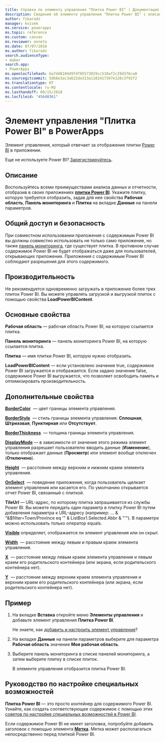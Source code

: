 ```yaml
---
title: Справка по элементу управления "Плитка Power BI" | Документация Майкрософт
description: Сведения об элементе управления "Плитка Power BI" с описанием его свойств и примерами
author: fikaradz
manager: kvivek
ms.service: powerapps
ms.topic: reference
ms.custom: canvas
ms.reviewer: anneta
ms.date: 07/07/2016
ms.author: fikaradz
search.audienceType:
- maker
search.app:
- PowerApps
ms.openlocfilehash: ba7d48104d9fdf85573029cc510af2c29d3f6ca0
ms.sourcegitcommit: 5db6e3ac3a622de313a1102417397e126c3f92f2
ms.translationtype: HT
ms.contentlocale: ru-RU
ms.lasthandoff: 09/15/2018
ms.locfileid: "45640361"
---
```

# <a name="power-bi-tile-control-in-powerapps"></a>Элемент управления "Плитка Power BI" в PowerApps

Элемент управления, который отвечает за отображение плитки [Power BI](https://powerbi.microsoft.com) в приложении.

Еще не используете Power BI? [Зарегистрируйтесь](https://docs.microsoft.com/power-bi/service-self-service-signup-for-power-bi).

## <a name="description"></a>Описание

Воспользуйтесь всеми преимуществами анализа данных и отчетности, отобразив в своих приложениях **[плитки Power BI](https://docs.microsoft.com/power-bi/service-dashboard-tiles)**. Укажите плитку, которую требуется отобразить, задав для нее свойства **Рабочая область**, **Панель мониторинга** и **Плитка** на вкладке **Данные** на панели параметров.

## <a name="sharing-and-security"></a>Общий доступ и безопасность

При совместном использовании приложения с содержимым Power BI вы должны совместно использовать не только само приложение, но также [панель мониторинга](https://docs.microsoft.com/power-bi/service-how-to-collaborate-distribute-dashboards-reports), где существует плитка. В противном случае содержимое Power BI не будет отображаться даже для пользователей, открывающих приложение. Приложения с содержимым Power BI соблюдают разрешения для этого содержимого.

## <a name="performance"></a>Производительность

Не рекомендуется одновременно загружать в приложение более трех плиток Power BI. Вы можете управлять загрузкой и выгрузкой плиток с помощью свойства **LoadPowerBIContent**.

## <a name="key-properties"></a>Основные свойства

**Рабочая область** — рабочая область Power BI, на которую ссылается плитка.

**Панель мониторинга** — панель мониторинга Power BI, на которую ссылается плитка.

**Плитка** — имя плитки Power BI, которую нужно отобразить.

**LoadPowerBIContent** — если установлено значение true, содержимое Power BI загружается и отображается. Если задано значение false, содержимое Power BI выгружается, что позволяет освободить память и оптимизировать производительность.

## <a name="additional-properties"></a>Дополнительные свойства

**[BorderColor](properties-color-border.md)**  — цвет границы элемента управления.

**[BorderStyle](properties-color-border.md)**  — стиль границы элемента управления: **Сплошная**, **Штриховая**, **Пунктирная** или **Отсутствует**.

**[BorderThickness](properties-color-border.md)**  — толщина границы элемента управления.

**[DisplayMode](properties-core.md)** — в зависимости от значения этого режима элемент управления разрешает пользователю вводить данные (**Изменение**), только отображает данные (**Просмотр**) или элемент вообще отключен (**Отключено**).

**[Height](properties-size-location.md)**  — расстояние между верхним и нижним краем элемента управления.

**[OnSelect](properties-core.md)**  — поведение приложения, когда пользователь щелкает элемент управления или касается его. По умолчанию открывается отчет Power BI, связанный с плиткой.

**TileUrl** — URL-адрес, по которому плитка запрашивается из службы Power BI. Вы можете передать один параметр в плитку Power BI путем добавления параметра к URL-адресу (например: ... & "&$filter=Town/Province eq '" & ListBox1.Selected.Abbr & "'"). В параметре можно использовать только оператор equals.

**[Visible](properties-core.md)** определяет, отображается ли элемент управления или он скрыт.

**[Width](properties-size-location.md)**  — расстояние между левым и правым краем элемента управления.

**[X](properties-size-location.md)**  — расстояние между левым краем элемента управления и левым краем его родительского контейнера (или экрана, если родительского контейнера нет).

**[Y](properties-size-location.md)**  — расстояние между верхним краем элемента управления и верхним краем его родительского контейнера (или экрана, если родительского контейнера нет).

## <a name="example"></a>Пример

1. На вкладке **Вставка** откройте меню **Элементы управления** и добавьте элемент управления **Плитка Power BI**.

    Не знаете, как [добавить и настроить элемент управления](../add-configure-controls.md)?

2. На вкладке **Данные** на панели параметров выберите для параметра **Рабочая область** значение **Моя рабочая область**.

3. Выберите панель мониторинга в списке панелей мониторинга, а затем выберите плитку в списке плиток.

    В элементе управления отобразится плитка Power BI.

## <a name="accessibility-guidelines"></a>Руководство по настройке специальных возможностей

**Плитка Power BI** — это просто контейнер для содержимого Power BI. Узнайте, как создать соответствующее содержимое с помощью этих [советов по настройке специальных возможностей в Power BI](https://docs.microsoft.com/power-bi/desktop-accessibility).

Если содержимое Power BI не имеет заголовка, попробуйте добавить заголовок с помощью элемента **[Метка](control-text-box.md)**. Метка может располагаться непосредственно перед плиткой Power BI.
